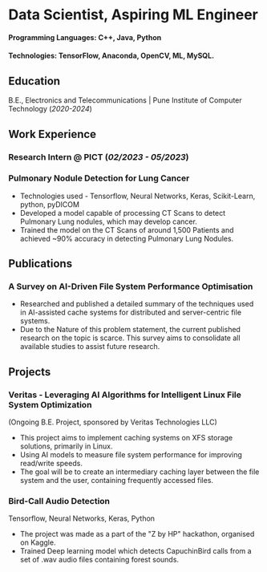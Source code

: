 # Data Scientist, Aspiring ML Engineer

#### Programming Languages: C++, Java, Python
#### Technologies: TensorFlow, Anaconda, OpenCV, ML, MySQL.

## Education
B.E., Electronics and Telecommunications | Pune Institute of Computer Technology (_2020-2024_)

## Work Experience
### Research Intern @ PICT (_02/2023 - 05/2023_) 
### Pulmonary Nodule Detection for Lung Cancer 
- Technologies used - Tensorflow, Neural Networks, Keras, Scikit-Learn, python, pyDICOM
- Developed a model capable of processing CT Scans to detect Pulmonary Lung nodules, which may develop cancer.
- Trained the model on the CT Scans of around 1,500 Patients and achieved ~90% accuracy in detecting Pulmonary Lung Nodules.

## Publications

### A Survey on AI-Driven File System Performance Optimisation 
- Researched and published a detailed summary of the techniques used in AI-assisted cache systems for distributed and server-centric file systems.
- Due to the Nature of this problem statement, the current published research on the topic is scarce. This survey aims to consolidate all available studies to assist future research.

## Projects
### Veritas - Leveraging AI Algorithms for Intelligent Linux File System Optimization
(Ongoing B.E. Project, sponsored by Veritas Technologies LLC)

- This project aims to implement caching systems on XFS storage solutions, primarily in Linux.
- Using AI models to measure file system performance for improving read/write speeds.
- The goal will be to create an intermediary caching layer between the file system and the user, containing frequently accessed files.

### Bird-Call Audio Detection
Tensorflow, Neural Networks, Keras, Python
- The project was made as a part of the "Z by HP" hackathon, organised on Kaggle.
- Trained Deep learning model which detects CapuchinBird calls from a set of .wav audio files containing forest sounds.
